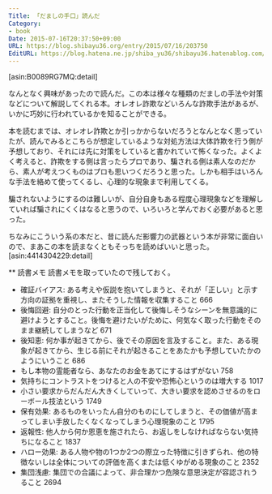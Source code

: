 ```yaml
---
Title: 「だましの手口」読んだ
Category:
- book
Date: 2015-07-16T20:37:50+09:00
URL: https://blog.shibayu36.org/entry/2015/07/16/203750
EditURL: https://blog.hatena.ne.jp/shiba_yu36/shibayu36.hatenablog.com/atom/entry/8454420450101782641
---
```


[asin:B0089RG7MQ:detail]

なんとなく興味があったので読んだ。この本は様々な種類のだましの手法や対策などについて解説してくれる本。オレオレ詐欺などいろんな詐欺手法があるが、いかに巧妙に行われているかを知ることができる。

本を読むまでは、オレオレ詐欺とか引っかからないだろうとなんとなく思っていたが、読んでみるとこちらが想定しているような対処方法は大体詐欺を行う側が予想しており、それには先に対策をしていると書かれていて怖くなった。よくよく考えると、詐欺をする側は言ったらプロであり、騙される側は素人なのだから、素人が考えつくものはプロも思いつくだろうと思った。しかも相手はいろんな手法を絡めて使ってくるし、心理的な現象まで利用してくる。

騙されないようにするのは難しいが、自分自身もある程度心理現象などを理解していれば騙されにくくはなると思うので、いろいろと学んでおく必要があると思った。


ちなみにこういう系の本だと、昔に読んだ影響力の武器という本が非常に面白いので、まあこの本を読まなくともそっちを読めばいいと思った。
[asin:4414304229:detail]

** 読書メモ
読書メモを取っていたので残しておく。

- 確証バイアス: ある考えや仮説を抱いてしまうと、それが「正しい」と示す方向の証拠を重視し、またそうした情報を収集すること 666
- 後悔回避: 自分のとった行動を正当化して後悔しそうなシーンを無意識的に避けようとすること。後悔を避けたいがために、何気なく取った行動をそのまま継続してしまうなど 671
- 後知恵: 何か事が起きてから、後でその原因を言及すること。また、ある現象が起きてから、生じる前にそれが起きることをあたかも予想していたかのようにいうこと 686
- もし本物の霊能者なら、あなたのお金をあてにするはずがない 758
- 気持ちにコントラストをつけると人の不安や恐怖心というのは増大する 1017
- 小さい要求からだんだん大きくしていって、大きい要求を認めさせるのをローボール技法という 1749
- 保有効果: あるものをいったん自分のものにしてしまうと、その価値が高まってしまい手放したくなくなってしまう心理現象のこと 1795
- 返報性: 他人から何か恩恵を施されたら、お返しをしなければならない気持ちになること 1837
- ハロー効果: ある人物や物の1つか2つの際立った特徴に引きずられ、他の特徴ないしは全体についての評価を高くまたは低くゆがめる現象のこと 2352
- 集団浅慮: 集団での合議によって、非合理かつ危険な意思決定が容認されうること 2694

